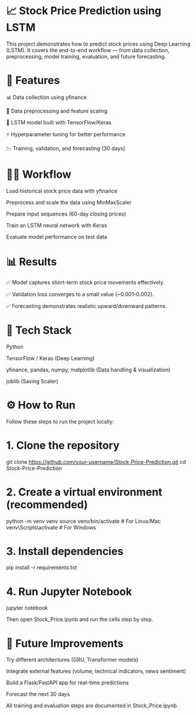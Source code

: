 # 📈 Stock Price Prediction using LSTM

This project demonstrates how to predict stock prices using Deep Learning (LSTM).
It covers the end-to-end workflow — from data collection, preprocessing, model training, evaluation, and future forecasting.

# 🚀 Features

📊 Data collection using yfinance

🔧 Data preprocessing and feature scaling

🧠 LSTM model built with TensorFlow/Keras

⚡ Hyperparameter tuning for better performance

📉 Training, validation, and forecasting (30 days)

# 🧑‍💻 Workflow

Load historical stock price data with yfinance

Preprocess and scale the data using MinMaxScaler

Prepare input sequences (60-day closing prices)

Train an LSTM neural network with Keras

Evaluate model performance on test data

# 📊 Results

✅ Model captures short-term stock price movements effectively.

✅ Validation loss converges to a small value (~0.001–0.002).

✅ Forecasting demonstrates realistic upward/downward patterns.

# 📌 Tech Stack

Python

TensorFlow / Keras (Deep Learning)

yfinance, pandas, numpy, matplotlib (Data handling & visualization)

joblib (Saving Scaler)

# ⚙️ How to Run

Follow these steps to run the project locally:

# 1. Clone the repository
git clone https://github.com/your-username/Stock-Price-Prediction.git
cd Stock-Price-Prediction

# 2. Create a virtual environment (recommended)
python -m venv venv
source venv/bin/activate    # For Linux/Mac
venv\Scripts\activate       # For Windows

# 3. Install dependencies
pip install -r requirements.txt

# 4. Run Jupyter Notebook
jupyter notebook


Then open Stock_Price.ipynb and run the cells step by step.

# 📌 Future Improvements

Try different architectures (GRU, Transformer models)

Integrate external features (volume, technical indicators, news sentiment)

Build a Flask/FastAPI app for real-time predictions

Forecast the next 30 days

All training and evaluation steps are documented in Stock_Price.ipynb.
